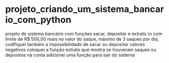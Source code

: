 # projeto_criando_um_sistema_bancario_com_python
projeto de sistema bancário com funções sacar, depositar e extrato.\n
com limite de R$ 500,00 reais no valor do saque, máximo de 3 saques por dia, codifiquei também a impossibilidade de sacar ou depositar valores negativos
coloquei a função extrato que mostra se houveram saques ou depositos na conta
adicionei uma função para sair do sistema

